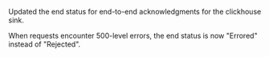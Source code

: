 Updated the end status for end-to-end acknowledgments for the clickhouse sink.

When requests encounter 500-level errors, the end status is now "Errored" instead of "Rejected".
